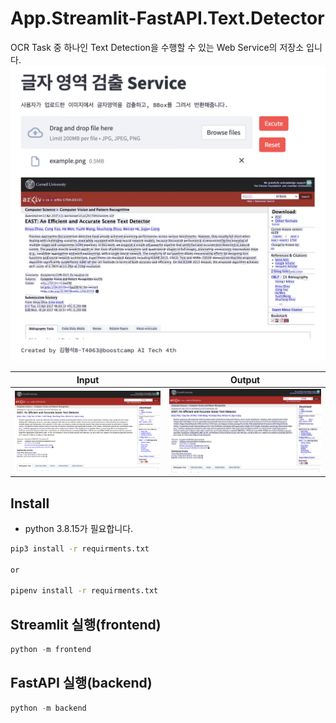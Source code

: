 # App.Streamlit-FastAPI.Text.Detector
OCR Task 중 하나인 Text Detection을 수행할 수 있는 Web Service의 저장소 입니다.
![example-page](./example-page.png)

Input | Output 
-----|-----
![example-input](./example.png)|![example-result](./example-result.jpg) 



## Install

- python 3.8.15가 필요합니다.

```bash
pip3 install -r requirments.txt

or

pipenv install -r requirments.txt

```

## Streamlit 실행(frontend)

```python
python -m frontend
```

## FastAPI 실행(backend)

```python
python -m backend
```